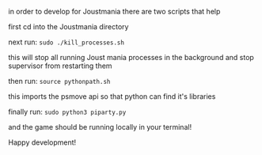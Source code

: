 in order to develop for Joustmania there are two scripts that help

first cd into the Joustmania directory

next run:
`sudo ./kill_processes.sh`

this will stop all running Joust mania processes in the background and stop supervisor from restarting them

then run:
`source pythonpath.sh`

this imports the psmove api so that python can find it's libraries

finally run:
`sudo python3 piparty.py`

and the game should be running locally in your terminal!

Happy development!
